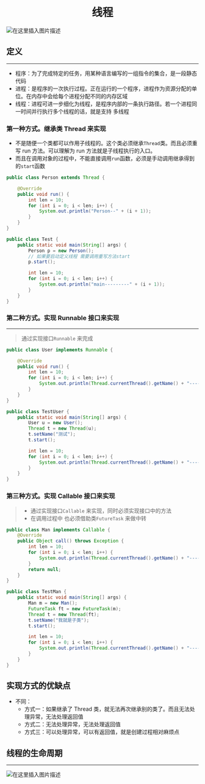 <div align = "center"><h1>线程</h1></div>

![在这里插入图片描述](https://img-blog.csdnimg.cn/c01638604fd040d28203b888fe45a140.png#pic_center)

## 定义

<hr />

- 程序：为了完成特定的任务，用某种语言编写的一组指令的集合，是一段静态代码
- 进程：是程序的一次执行过程。正在运行的一个程序，进程作为资源分配的单位。在内存中会给每个进程分配不同的内存区域
- 线程：进程可进一步细化为线程，是程序内部的一条执行路径。若一个进程同一时间并行执行多个线程的话，就是支持 多线程

### 第一种方式。继承类 Thread 来实现

- 不是随便一个类都可以作用子线程的。这个类必须继承`Thread`类。而且必须重写 run 方法。可以理解为 run 方法就是子线程执行的入口。
- 而且在调用对象的过程中，不能直接调用`run`函数，必须是手动调用继承得到的`start`函数

```Java
public class Person extends Thread {

    @Override
    public void run() {
        int len = 10;
        for (int i = 0; i < len; i++) {
            System.out.println("Person--" + (i + 1));
        }
    }
}
```

```Java
public class Test {
    public static void main(String[] args) {
        Person p = new Person();
        // 如果要启动定义线程 需要调用重写方法start
        p.start();

        int len = 10;
        for (int i = 0; i < len; i++) {
            System.out.println("main---------" + (i + 1));
        }
    }
}
```

### 第二种方式。实现 Runnable 接口来实现

<hr />

> 通过实现接口`Runnable` 来完成

```Java
public class User implements Runnable {

    @Override
    public void run() {
        int len = 10;
        for (int i = 0; i < len; i++) {
            System.out.println(Thread.currentThread().getName() + "----------" + i);
        }
    }
}
```

```Java
public class TestUser {
    public static void main(String[] args) {
        User u = new User();
        Thread t = new Thread(u);
        t.setName("测试");
        t.start();

        int len = 10;
        for (int i = 0; i < len; i++) {
            System.out.println(Thread.currentThread().getName() + "----------" + i);
        }
    }
}
```

### 第三种方式。实现 Callable 接口来实现

> - 通过实现接口`Callable` 来实现，同时必须实现接口中的方法
> - 在调用过程中 也必须借助类`FutureTask` 来做中转

```Java
public class Man implements Callable {
    @Override
    public Object call() throws Exception {
        int len = 10;
        for (int i = 0; i < len; i++) {
            System.out.println(Thread.currentThread().getName() + "----------" + i);
        }
        return null;
    }
}
```

```Java
public class TestMan {
    public static void main(String[] args) {
        Man m = new Man();
        FutureTask ft = new FutureTask(m);
        Thread t = new Thread(ft);
        t.setName("我就是子类");
        t.start();

        int len = 10;
        for (int i = 0; i < len; i++) {
            System.out.println(Thread.currentThread().getName() + "----------" + i);
        }
    }
}
```

## 实现方式的优缺点

- 不同：
  - 方式一：如果继承了 Thread 类，就无法再次继承别的类了。而且无法处理异常，无法处理返回值
  - 方式二：无法处理异常，无法处理返回值
  - 方式三：可以处理异常，可以有返回值，就是创建过程相对麻烦点

## 线程的生命周期

<hr />

![在这里插入图片描述](https://img-blog.csdnimg.cn/6eadcbb28464429a8f8e3ba3621d14f6.png#pic_center)
